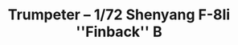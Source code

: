 ---
layout: product
title: "Trumpeter – 1/72 Shenyang F-8Ii ''Finback'' B"
price: "2900" 
desc: "N/A"
img_path: "/assets/img/TRU01610.webp"
brand: "N/A"
available: false
special_offer: false
new: false
soon: false
cat: "010000"
subcat: "013400"
subsubcat: "0N/A"
sifra: "TRU01610"
popular: false
spec: false
---